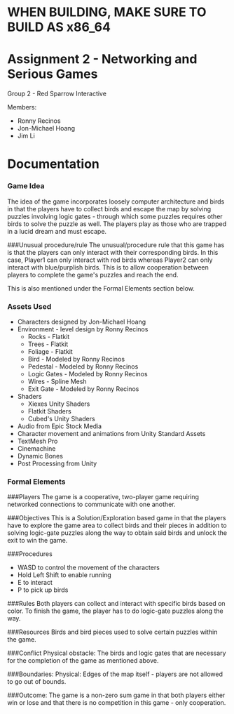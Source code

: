 # WHEN BUILDING, MAKE SURE TO BUILD AS x86_64

# Assignment 2 - Networking and Serious Games

Group 2  - Red Sparrow Interactive

Members:

* Ronny Recinos
* Jon-Michael Hoang
* Jim Li


# Documentation

### Game Idea
The idea of the game incorporates loosely computer architecture and birds in that the players have to collect
birds and escape the map by solving puzzles involving logic gates - through which some puzzles requires other birds
to solve the puzzle as well. The players play as those who are trapped in a lucid dream and must escape.


###Unusual procedure/rule
The unusual/procedure rule that this game has is that the players can only interact with their corresponding birds.
In this case, Player1 can only interact with red birds whereas Player2 can only interact with blue/purplish birds.
This is to allow cooperation between players to complete the game's puzzles and reach the end. 

This is also mentioned under the Formal Elements section below.

### Assets Used
* Characters designed by Jon-Michael Hoang
* Environment - level design by Ronny Recinos
  * Rocks - Flatkit
  * Trees - Flatkit
  * Foliage - Flatkit
  * Bird - Modeled by Ronny Recinos
  * Pedestal - Modeled by Ronny Recinos
  * Logic Gates - Modeled by Ronny Recinos
  * Wires - Spline Mesh
  * Exit Gate - Modeled by Ronny Recinos
* Shaders
  * Xiexes Unity Shaders
  * Flatkit Shaders
  * Cubed's Unity Shaders
* Audio from Epic Stock Media
* Character movement and animations from Unity Standard Assets
* TextMesh Pro
* Cinemachine
* Dynamic Bones
* Post Processing from Unity



### Formal Elements

###Players
The game is a cooperative, two-player game requiring networked connections to communicate with one another.


###Objectives
This is a Solution/Exploration based game in that the players have to explore the game area to collect
birds and their pieces in addition to solving logic-gate puzzles along the way to obtain said birds and
unlock the exit to win the game.


###Procedures
* WASD to control the movement of the characters
* Hold Left Shift to enable running
* E to interact
* P to pick up birds

###Rules
Both players can collect and interact with specific birds based on color.
To finish the game, the player has to do logic-gate puzzles along the way.


###Resources
Birds and bird pieces used to solve certain puzzles within the game.


###Conflict
Physical obstacle: The birds and logic gates that are necessary for the completion of the game as mentioned
above.


###Boundaries:
Physical: Edges of the map itself - players are not allowed to go out of bounds.


###Outcome:
The game is a non-zero sum game in that both players either win or lose and that there is no competition in this
game - only cooperation.
